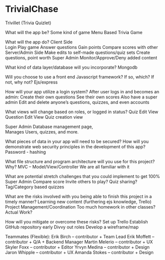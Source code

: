 # TrivialChase

Trivillet (Trivia Quizlet)

What will the app be?
Some kind of game
Menu Based
Trivia Game

What will the app do?
Client Side  
 Login
Play game
Answer questions
Gain points
Compare scores with other  
 Server/Admin Side
Make edits to self-made questions/quiz sets
Create questions, point worth
Super Admin
Monitor/Approve/Deny added content

What kind of data layer/database will you incorporate?
Mongodb

Will you choose to use a front end Javascript framework? If so, which? If not, why not?
Ejs/express

How will your app utilize a login system?
After user logs in and becomes an admin:
Create their own questions
See their own scores
Also have a super admin
Edit and delete anyone’s questions, quizzes, and even accounts

What views will change based on roles, or logged in status?
Quiz Edit View
Question Edit View
Quiz creation view

Super Admin
Database management page,  
 Manages Users, quizzes, and more.

What pieces of data in your app will need to be secured? How will you demonstrate web security principles in the development of this app?  
 Password - hashing

What file structure and program architecture will you use for this project? Why?
MVC – Model/View/Controller
We are all familiar with it

What are potential stretch challenges that you could implement to get 100%
Super Admin
Compare score
Invite others to play? Quiz sharing?
Tag/Category based quizzes

What are the risks involved with you being able to finish this project in a timely manner?
Learning new content (furthering ejs knowledge, Trello)
Project Management/Coordination
Too much homework in other classes?
Actual Work?

How will you mitigate or overcome these risks?
Set up Trello
Establish GitHub repository early
Divvy out roles
Develop a wireframe/map

Teammates (Flexible):
Erik Birch – contributor + Team Lead
Erik Moffett – contributor + Q/A + Backend Manager
Martin Melerio – contributor + UX
Skyler Foxx – contributor + Editor
Yrvyn Medina – contributor + Design
Jaron Whipple – contributor + UX
Amanda Stokes – contributor + Design
